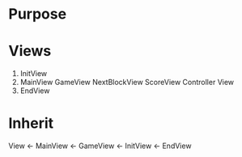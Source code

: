 # Purpose

# Views
1. InitView
2. MainView
   GameView
   NextBlockView
   ScoreView
   Controller View
3. EndView

# Inherit
View <- MainView
     <- GameView
     <- InitView
     <- EndView
     
     

